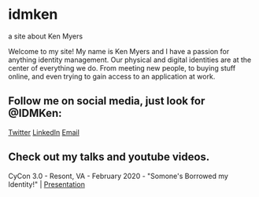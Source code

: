 # idmken
a site about Ken Myers

Welcome to my site! My name is Ken Myers and I have a passion for anything identity management. Our physical and digital identities are at the center of everything we do. From meeting new people, to buying stuff online, and even trying to gain access to an application at work.

## Follow me on social media, just look for @IDMKen:
[Twitter](https://twitter.com/IDMKen)
[LinkedIn](https://www.linkedin.com/in/idmken/)
[Email](mailto:mail@myers.guru)

## Check out my talks and youtube videos.
CyCon 3.0 - Resont, VA - February 2020 - "Somone's Borrowed my Identity!" | [Presentation](/talks/CyCon3.ppsx)
